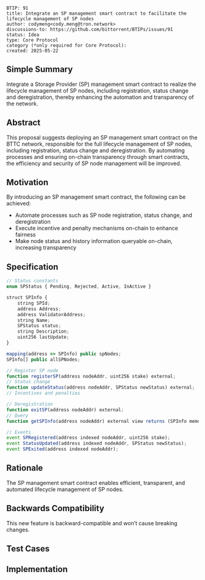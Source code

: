 ```
BTIP: 91
title: Integrate an SP management smart contract to facilitate the lifecycle management of SP nodes
author: codymeng<cody.meng@tron.network>
discussions-to: https://github.com/bittorrent/BTIPs/issues/91
status: Idea
type: Core Protocol
category (*only required for Core Protocol):
created: 2025-05-22
```

## Simple Summary

Integrate a Storage Provider (SP) management smart contract to realize the lifecycle management of SP nodes, including registration, status change and deregistration, thereby enhancing the automation and transparency of the network.

## Abstract

This proposal suggests deploying an SP management smart contract on the BTTC network, responsible for the full lifecycle management of SP nodes, including registration, status change and deregistration. By automating processes and ensuring on-chain transparency through smart contracts, the efficiency and security of SP node management will be improved.

## Motivation

By introducing an SP management smart contract, the following can be achieved:

- Automate processes such as SP node registration, status change, and deregistration
- Execute incentive and penalty mechanisms on-chain to enhance fairness
- Make node status and history information queryable on-chain, increasing transparency

## Specification

```js
// Status constants
enum SPStatus { Pending, Rejected, Active, InActive }

struct SPInfo {
    string SPId;
    address Address;
    address ValidatorAddress;
    string Name;
    SPStatus status;
    string Description;
    uint256 lastUpdate;
}

mapping(address => SPInfo) public spNodes;
SPInfo[] public allSPNodes;

// Register SP node
function registerSP(address nodeAddr, uint256 stake) external;
// Status change
function updateStatus(address nodeAddr, SPStatus newStatus) external;
// Incentives and penalties

// Deregistration
function exitSP(address nodeAddr) external;
// Query
function getSPInfo(address nodeAddr) external view returns (SPInfo memory);

// Events
event SPRegistered(address indexed nodeAddr, uint256 stake);
event StatusUpdated(address indexed nodeAddr, SPStatus newStatus);
event SPExited(address indexed nodeAddr);
```

## Rationale

The SP management smart contract enables efficient, transparent, and automated lifecycle management of SP nodes.

## Backwards Compatibility

This new feature is backward-compatible and won’t cause breaking changes.

## Test Cases

## Implementation
